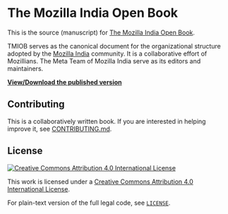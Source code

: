 # The Mozilla India Open Book

This is the source (manuscript) for [The Mozilla India Open Book](https://leanpub.com/mozillaindia-openbook).

TMIOB serves as the canonical document for the organizational structure adopted by the [Mozilla India](http://mozillaindia.org) community. It is a collaborative effort of Mozillians. The Meta Team of Mozilla India serve as its editors and maintainers.

[**View/Download the published version**](https://leanpub.com/mozillaindia-openbook)

## Contributing

This is a collaboratively written book. If you are interested in helping improve it, see [CONTRIBUTING.md](CONTRIBUTING.md).

## License

[![Creative Commons Attribution 4.0 International License](https://i.creativecommons.org/l/by/4.0/88x31.png)](http://creativecommons.org/licenses/by/4.0/)

This work is licensed under a [Creative Commons Attribution 4.0 International License](http://creativecommons.org/licenses/by/4.0/).

For plain-text version of the full legal code, see [`LICENSE`](LICENSE).
